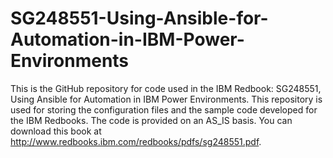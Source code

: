# SG248551-Using-Ansible-for-Automation-in-IBM-Power-Environments
This is the GitHub repository for code used in the IBM Redbook: SG248551, Using Ansible for Automation in IBM Power Environments.
This repository is used for storing the configuration files and the sample code developed for the IBM Redbooks. 
The code is provided on an AS_IS basis. 
You can download this book at http://www.redbooks.ibm.com/redbooks/pdfs/sg248551.pdf.
